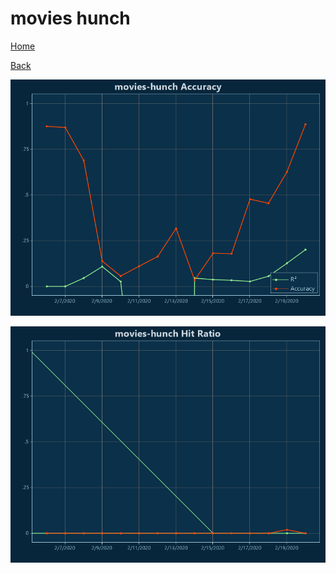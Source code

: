 # movies hunch

[Home](../index.md)

[Back](movies.md)

![movies-hunch R²](../images/movies_hunch_Accuracy.png "movies-hunch R²")

![movies-hunch Hit Ratio](../images/movies_hunch_HitRatio.png "movies-hunch Hit Ratio")

